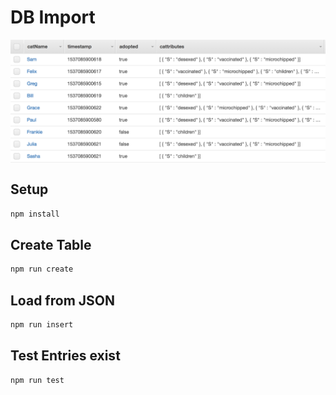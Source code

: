 # DB Import

<img src="img/dynamodb-import.png" data-canonical-src="img/dynamodb-import.png" align="center"/>

## Setup

```bash
npm install
```

## Create Table

```bash
npm run create
```

## Load from JSON

```bash
npm run insert
```

## Test Entries exist

```bash
npm run test
```
